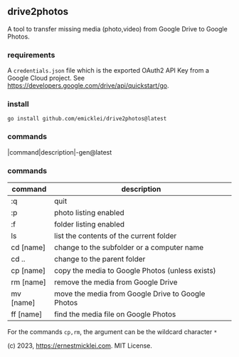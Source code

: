 ## drive2photos

A tool to transfer missing media (photo,video) from Google Drive to Google Photos.


### requirements

A `credentials.json` file which is the exported OAuth2 API Key from a Google Cloud project.
See https://developers.google.com/drive/api/quickstart/go.


### install

    go install github.com/emicklei/drive2photos@latest

### commands

|command|description|-gen@latest

### commands

|command|description|
|----|----|
|:q  |quit|
|:p  |photo listing enabled|
|:f  |folder listing enabled|
|ls  |list the contents of the current folder|
|cd [name] | change to the subfolder or a computer name |
|cd .. | change to the parent folder |
|cp [name] | copy the media to Google Photos (unless exists)
|rm [name] | remove the media from Google Drive
|mv [name] | move the media from Google Drive to Google Photos
|ff [name] | find the media file on Google Photos

For the commands `cp,rm`, the argument can be the wildcard character `*`

(c) 2023, https://ernestmicklei.com. MIT License.